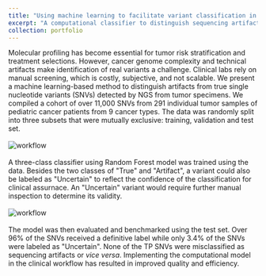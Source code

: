 ```yaml
---
title: "Using machine learning to facilitate variant classification in pediatric cancers"
excerpt: "A computational classifier to distinguish sequencing artifacts from *bona fide* variants from next-generation sequencing data in pediatric tumors <br/><br/><img src='/images/pca.png'>"
collection: portfolio
---
```


Molecular profiling has become essential for tumor risk stratification and treatment selections. However, cancer genome complexity and technical artifacts make identification of real variants a challenge. Clinical labs rely on manual screening, which is costly, subjective, and not scalable. We present a machine learning-based method to distinguish artifacts from true single nucleotide variants (SNVs) detected by NGS from tumor specimens. We compiled a cohort of over 11,000 SNVs from 291 individual tumor samples of pediatric cancer patients from 9 cancer types. The data was randomly split into three subsets that were mutually exclusive: training, validation and test set. 
<br/>
<br/>
![workflow](https://chaozhongyinxiang.github.io/images/aiqc_data.png)
<br/>
<br/>
A three-class classifier using Random Forest model was trained using the data. Besides the two classes of "True" and "Artifact", a variant could also be labeled as "Uncertain" to reflect the confidence of the classification for clinical assurnace. An "Uncertain" variant would require further manual inspection to determine its validity. 
<br/>
<br/>
![workflow](https://chaozhongyinxiang.github.io/images/aiqc_class.png)
<br/>
<br/>
The model was then evaluated and benchmarked using the test set. Over 96% of the SNVs received a definitive label while only 3.4% of the SNVs were labeled as "Uncertain". None of the TP SNVs were misclassified as sequencing artifacts or *vice versa*. Implementing the computational model in the clinical workflow has resulted in improved quality and efficiency. 

